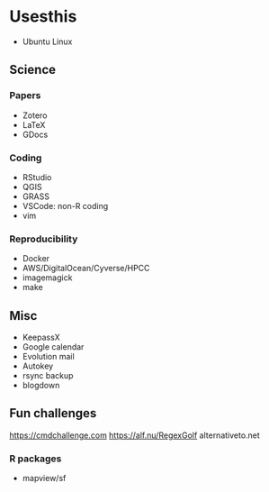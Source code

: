 # Usesthis

* Ubuntu Linux

## Science

### Papers
* Zotero
* LaTeX
* GDocs

### Coding
* RStudio
* QGIS 
* GRASS
* VSCode: non-R coding
* vim

### Reproducibility
* Docker
* AWS/DigitalOcean/Cyverse/HPCC
* imagemagick
* make

## Misc
* KeepassX
* Google calendar
* Evolution mail
* Autokey
* rsync backup
* blogdown

## Fun challenges

https://cmdchallenge.com
https://alf.nu/RegexGolf
alternativeto.net

### R packages

* mapview/sf
